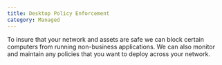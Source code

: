 ```yaml
---
title: Desktop Policy Enforcement
category: Managed
---
```


To insure that your network and assets are safe we can block certain computers from running non-business applications. We can also monitor and maintain any policies that you want to deploy across your network.
 